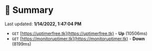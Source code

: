 # 📖 Summary
Last updated: **1/14/2022, 1:47:04 PM**

- `GET` [https://uptimerfree.tk](https://uptimerfree.tk) - **Up** (10506ms)
- `GET` [https://monitoruptimer.tk](https://monitoruptimer.tk) - **Down** (8199ms)
